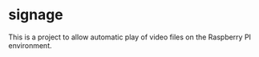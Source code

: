 # signage
This is a project to allow automatic play of video files on the Raspberry PI environment.
